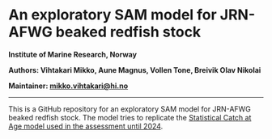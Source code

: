 
# An exploratory SAM model for JRN-AFWG beaked redfish stock

**Institute of Marine Research, Norway**

**Authors: Vihtakari Mikko, Aune Magnus, Vollen Tone, Breivik Olav Nikolai**

**Maintainer: <mikko.vihtakari@hi.no>**

------------------------------------------------------------------------

This is a GitHub repository for an exploratory SAM model for JRN-AFWG beaked redfish stock. The model tries to replicate the [Statistical Catch at Age model used in the assessment until 2024](https://github.com/DeepWaterIMR/reb-scaa-model). 